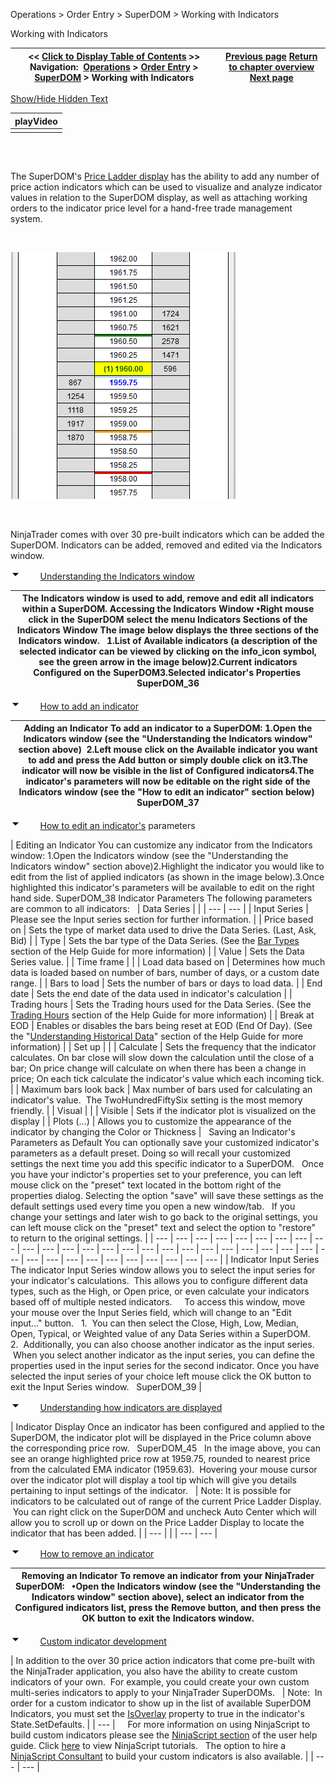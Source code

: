 ﻿


Operations \> Order Entry \> SuperDOM \> Working with Indicators






















Working with Indicators







| \<\< [Click to Display Table of Contents](working_with_indicators_superdom.md) \>\> **Navigation:**     [Operations](operations-1.md) \> [Order Entry](order_entry-1.md) \> [SuperDOM](superdom-1.md) \> Working with Indicators | [Previous page](superdom_templates-1.md) [Return to chapter overview](superdom-1.md) [Next page](properties_superdom-1.md) |
| --- | --- |




[Show/Hide Hidden Text](javascript:HMToggleExpandAll(!HMAnyToggleOpen()) "Click to open/close expanding sections")











| playVideo |
| --- |
|  |



## 


 


The SuperDOM's [Price Ladder display](price_ladder_display-1.md) has the ability to add any number of price action indicators which can be used to visualize and analyze indicator values in relation to the SuperDOM display, as well as attaching working orders to the indicator price level for a hand\-free trade management system.


 


![SuperDOM_44](superdom_44.png)


 


NinjaTrader comes with over 30 pre\-built indicators which can be added the SuperDOM. Indicators can be added, removed and edited via the Indicators window.


![tog_minus](tog_minus-1.gif)        [Understanding the Indicators window](javascript:HMToggle('toggle','UnderstandingTheIndicatorsWindow','UnderstandingTheIndicatorsWindow_ICON'))




| The Indicators window is used to add, remove and edit all indicators within a SuperDOM. Accessing the Indicators Window •Right mouse click in the SuperDOM select the menu Indicators Sections of the Indicators Window The image below displays the three sections of the Indicators window.   1\.List of Available indicators (a description of the selected indicator can be viewed by clicking on the info_icon symbol, see the green arrow in the image below)2\.Current indicators Configured on the SuperDOM3\.Selected indicator's Properties  SuperDOM_36 |
| --- |



![tog_minus](tog_minus-1.gif)        [How to add an indicator](javascript:HMToggle('toggle','HowToAddAnIndicator','HowToAddAnIndicator_ICON'))




| Adding an Indicator To add an indicator to a SuperDOM: 1\.Open the Indicators window (see the "Understanding the Indicators window" section above)  2\.Left mouse click on the Available indicator you want to add and press the Add button or simply double click on it3\.The indicator will now be visible in the list of Configured indicators4\.The indicator's parameters will now be editable on the right side of the Indicators window (see the "How to edit an indicator" section below)  SuperDOM_37 |
| --- |



![tog_minus](tog_minus-1.gif)        [How to edit an indicator's](javascript:HMToggle('toggle','HowToEditAnIndicators','HowToEditAnIndicators_ICON')) parameters




| Editing an Indicator You can customize any indicator from the Indicators window: 1\.Open the Indicators window (see the "Understanding the Indicators window" section above)2\.Highlight the indicator you would like to edit from the list of applied indicators (as shown in the image below).3\.Once highlighted this indicator's parameters will be available to edit on the right hand side. SuperDOM_38 Indicator Parameters The following parameters are common to all indicators:     | Data Series |  | | --- | --- | | Input Series | Please see the Input series section for further information. | | Price based on | Sets the type of market data used to drive the Data Series. (Last, Ask, Bid) | | Type | Sets the bar type of the Data Series. (See the [Bar Types](bars_type-1.md) section of the Help Guide for more information) | | Value | Sets the Data Series value. | | Time frame |  | | Load data based on | Determines how much data is loaded based on number of bars, number of days, or a custom date range. | | Bars to load | Sets the number of bars or days to load data. | | End date | Sets the end date of the data used in indicator's calculation | | Trading hours | Sets the Trading hours used for the Data Series. (See the [Trading Hours](sessioniterator-1.md) section of the Help Guide for more information) | | Break at EOD | Enables or disables the bars being reset at EOD (End Of Day). (See the "[Understanding Historical Data](data_by_provider-1.md)" section of the Help Guide for more information) | | Set up |  | | Calculate | Sets the frequency that the indicator calculates. On bar close will slow down the calculation until the close of a bar; On price change will calculate on when there has been a change in price; On each tick calculate the indicator's value which each incoming tick. | | Maximum bars look back | Max number of bars used for calculating an indicator's value.  The TwoHundredFiftySix setting is the most memory friendly. | | Visual |  | | Visible | Sets if the indicator plot is visualized on the display | | Plots (...) | Allows you to customize the appearance of the indicator by changing the Color or Thickness |      Saving an Indicator's Parameters as Default You can optionally save your customized indicator's parameters as a default preset. Doing so will recall your customized settings the next time you add this specific indicator to a SuperDOM.   Once you have your indictor's properties set to your preference, you can left mouse click on the "preset" text located in the bottom right of the properties dialog. Selecting the option "save" will save these settings as the default settings used every time you open a new window/tab.   If you change your settings and later wish to go back to the original settings, you can left mouse click on the "preset" text and select the option to "restore" to return to the original settings. |
| --- | --- | --- | --- | --- | --- | --- | --- | --- | --- | --- | --- | --- | --- | --- | --- | --- | --- | --- | --- | --- | --- | --- | --- | --- | --- | --- | --- | --- | --- | --- | --- | --- | --- | --- |
| Indicator Input Series  The indicator Input Series window allows you to select the input series for your indicator's calculations.  This allows you to configure different data types, such as the High, or Open price, or even calculate your indicators based off of multiple nested indicators.     To access this window, move your mouse over the Input Series field, which will change to an "Edit input..." button.   1\.  You can then select the Close, High, Low, Median, Open, Typical, or Weighted value of any Data Series within a SuperDOM.   2\.  Additionally, you can also choose another indicator as the input series.  When you select another indicator as the input series, you can define the properties used in the input series for the second indicator. Once you have selected the input series of your choice left mouse click the OK button to exit the Input Series window.   SuperDOM_39 |



![tog_minus](tog_minus-1.gif)        [Understanding how indicators are displayed](javascript:HMToggle('toggle','UnderstandingHowIndicatorsAreDisplayed','UnderstandingHowIndicatorsAreDisplayed_ICON'))




| Indicator Display Once an indicator has been configured and applied to the SuperDOM, the indicator plot will be displayed in the Price column above the corresponding price row.   SuperDOM_45   In the image above, you can see an orange highlighted price row at 1959\.75, rounded to nearest price from the calculated EMA indicator (1959\.63\).  Hovering your mouse cursor over the indicator plot will display a tool tip which will give you details pertaining to input settings of the indicator.     | Note: It is possible for indicators to be calculated out of range of the current Price Ladder Display.  You can right click on the SuperDOM and uncheck Auto Center which will allow you to scroll up or down on the Price Ladder Display to locate the indicator that has been added. | | --- | |
| --- | --- |



![tog_minus](tog_minus-1.gif)        [How to remove an indicator](javascript:HMToggle('toggle','HowToRemoveAnIndicator','HowToRemoveAnIndicator_ICON'))




| Removing an Indicator To remove an indicator from your NinjaTrader SuperDOM:   •Open the Indicators window (see the "Understanding the Indicators window" section above), select an indicator from the Configured indicators list, press the Remove button, and then press the OK button to exit the Indicators window. |
| --- |



![tog_minus](tog_minus-1.gif)        [Custom indicator development](javascript:HMToggle('toggle','CustomIndicatorDevelopment','CustomIndicatorDevelopment_ICON'))




| In addition to the over 30 price action indicators that come pre\-built with the NinjaTrader application, you also have the ability to create custom indicators of your own.  For example, you could create your own custom multi\-series indicators to apply to your NinjaTrader SuperDOMs.      | Note:  In order for a custom indicator to show up in the list of available SuperDOM Indicators, you must set the [IsOverlay](isoverlay-1.md) property to true in the indicator's State.SetDefaults. | | --- |        For more information on using NinjaScript to build custom indicators please see the [NinjaScript section](ninjascript-1.md) of the user help guide. Click [here](indicator-1.md) to view NinjaScript tutorials.   The option to hire a [NinjaScript Consultant](https://ninjatraderecosystem.com/search-results/?fwp_category=programming-services) to build your custom indicators is also available. |
| --- | --- |










